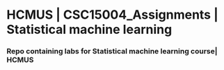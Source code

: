 # HCMUS | CSC15004_Assignments | Statistical machine learning
### Repo containing labs for Statistical machine learning course| HCMUS
